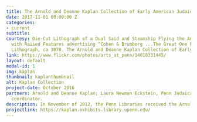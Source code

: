 ```yaml
---
title: The Arnold and Deanne Kaplan Collection of Early American Judaica
date: 2017-11-01 00:00:00 Z
categories:
- current
subtitle:
courtesy: Die-Cut Lithograph of a Dual Said and Steamship Flying the American Flag,
  with Raised Features advertising “Cohen & Brumberg ...The Great One Price Clothier.”
  Lithograph, ca 1870. The Arnold and Deanne Kaplan Collection of Early American Judaica.
link: https://www.flickr.com/photos/arts_at_penn/14018331445/
layout: default
modal-id: 1
img: kaplan
thumbnail: kaplanthumbnail
alt: Kaplan Collection
project-date: October 2016
partners: Arnold and Deanne Kaplan; Laura Newman Eckstein, Penn Judaica DH project
  coordinator.
description: In November of 2012, the Penn Libraries received the Arnold and Deanne Kaplan Collection of Early American Judaica. This gift of nearly 11,000 items was appraised at $8.5 million. It continues to grow and currently consists of over 13,000 items. It is the most important private collection of its kind, documenting the social and economic development of early Jewish life in the Western Hemisphere. The core of the Kaplan Collection covers the period before mass Jewish migration to the Americas in the late 1880s. Laura Newman Eckstein, our inaugural Judaica DH coordinator, developed a prototype for an interactive mapping tool of the Arnold and Deanne Kaplan Collection of Early American Judaica. Through this interactive mapping tool, we not only will provide the locations at which objects from the collection originate, but we will provide full viewing access. In addition, as part of the "interactive" component, the map will contain ways for users to filter both with temporal space, with type of object, and through merely elastic searching.
projectlink: https://kaplan.exhibits.library.upenn.edu/
---
```

